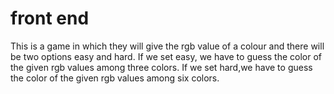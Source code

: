 # front end
This is a game in which they will give the rgb value of a colour and there will be two options easy and hard.
If we set easy, we have to guess the color of the given rgb values among three colors.
If we set hard,we have to guess the color of the given rgb values among six colors.
